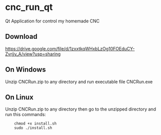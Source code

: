 # cnc_run_qt
Qt Application for control my homemade CNC

## Download
https://drive.google.com/file/d/1zxxtkqWHxbLzOg10FOEduCY-Zvrjjy_A/view?usp=sharing

## On Windows
Unzip CNCRun.zip to any directory and run executable file CNCRun.exe

## On Linux
Unzip CNCRun.zip to any directory then go to the unzipped directory and run this commands:
        
        chmod +x install.sh
        sudo ./install.sh
